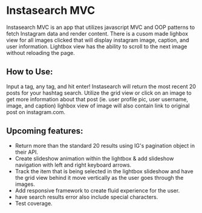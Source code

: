 # Instasearch MVC

Instasearch MVC is an app that utilizes javascript MVC and OOP patterns to fetch Instagram data and render content. 
There is a cusom made lighbox view for all images clicked that will display instagram image, caption, and user information. 
Lightbox view has the ability to scroll to the next image without reloading the page. 

## How to Use:
Input a tag, any tag, and hit enter!
Instasearch will return the most recent 20 posts for your hashtag search.
Utilize the grid view or click on an image to get more information about that post (ie. user profile pic, user username, image, and caption)
lighbox view of image will also contain link to original post on instagram.com.




## Upcoming features:

* Return more than the standard 20 results using IG's pagination object in their API.
* Create slideshow animation within the lightbox & add slideshow navigation with left and right keyboard arrows.
* Track the item that is being selected in the lightbox slideshow and have the grid view behind it move vertically as the user goes through the images.
* Add responsive framework to create fluid experience for the user. 
* have search results error also include special characters.
* Test coverage.


